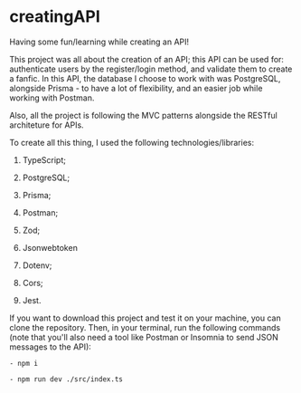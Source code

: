 # creatingAPI
 Having some fun/learning while creating an API!

This project was all about the creation of an API; this API can be used for: authenticate users by the register/login method, and validate them to create a fanfic.
In this API, the database I choose to work with was PostgreSQL, alongside Prisma - to have a lot of flexibility, and an easier job while working with Postman. 

Also, all the project is following the MVC patterns alongside the RESTful architeture for APIs.

To create all this thing, I used the following technologies/libraries:

1) TypeScript;

2) PostgreSQL;

3) Prisma;

4) Postman;

5) Zod;

6) Jsonwebtoken

7) Dotenv;

8) Cors;

9) Jest.

If you want to download this project and test it on your machine, you can clone the repository. Then, in your terminal, run the following commands (note that you'll also need a tool like Postman or Insomnia to send JSON messages to the API):

```
- npm i

- npm run dev ./src/index.ts
